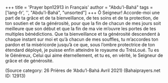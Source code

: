 +++
title = 'Prayer bpn12913 in Français'
author = "Abdu'l-Bahá"
tags = ['lang-fr', '', "Abdu'l-Bahá", "unsorted"]
+++
Ô Seigneur! Accorde-moi une part de ta grâce et de ta bienveillance, de tes soins et de ta protection, de ton soutien et de ta générosité, pour que la fin de chacun de mes jours soit meilleure que son début et que la fin de ma vie m’ouvre les portes de tes multiples bénédictions. Que ta bienveillance et ta générosité descendent à chaque instant sur moi et qu’à chacun de mes souffles, tu m’accordes ton pardon et ta miséricorde jusqu’à ce que, sous l’ombre protectrice de ton étendard déployé, je puisse enfin atteindre le royaume du TrèsLoué. Tu es le Généreux, Celui qui aime éternellement, et tu es, en vérité, le Seigneur de grâce et de générosité.

(Source category: 26 Prières de ‘Abdu’l-Bahá Avril 2021)
(Bahaiprayers.net ID: 12913)
